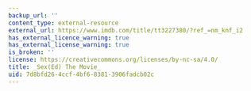 ```yaml
---
backup_url: ''
content_type: external-resource
external_url: https://www.imdb.com/title/tt3227380/?ref_=nm_knf_i2
has_external_licence_warning: true
has_external_license_warning: true
is_broken: ''
license: https://creativecommons.org/licenses/by-nc-sa/4.0/
title: _Sex(Ed) The Movie_
uid: 7d8bfd26-4ccf-4bf6-8381-3906fadcb02c
---
```

